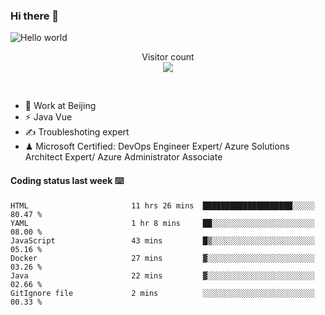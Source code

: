 ### Hi there 👋

<img src="https://raw.githubusercontent.com/sagar-viradiya/sagar-viradiya/master/resources/banner.png" alt="Hello world">
<p align="center"> 
  Visitor count<br/>
  <img src="https://profile-counter.glitch.me/youszoe/count.svg" />
</p>
<br/>

- 🍻 Work at Beijing 
- ⚡ Java Vue
- ✍️ Troubleshoting expert
- ♟  Microsoft Certified: DevOps Engineer Expert/ Azure Solutions Architect Expert/ Azure Administrator Associate

#### Coding status last week ⌨️

<!--START_SECTION:waka-->

```text
HTML                       11 hrs 26 mins  ████████████████████░░░░░   80.47 %
YAML                       1 hr 8 mins     ██░░░░░░░░░░░░░░░░░░░░░░░   08.00 %
JavaScript                 43 mins         █▒░░░░░░░░░░░░░░░░░░░░░░░   05.16 %
Docker                     27 mins         ▓░░░░░░░░░░░░░░░░░░░░░░░░   03.26 %
Java                       22 mins         ▓░░░░░░░░░░░░░░░░░░░░░░░░   02.66 %
GitIgnore file             2 mins          ░░░░░░░░░░░░░░░░░░░░░░░░░   00.33 %
```

<!--END_SECTION:waka-->

<br/>
<center><img src="http://ghchart.rshah.org/409ba5/yousazoe" alt="" /></center>


